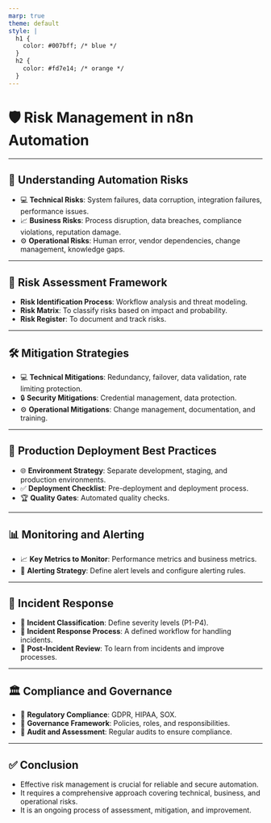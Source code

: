 ```yaml
---
marp: true
theme: default
style: |
  h1 {
    color: #007bff; /* blue */
  }
  h2 {
    color: #fd7e14; /* orange */
  }
---
```


# 🛡️ Risk Management in n8n Automation

---

## 🤔 Understanding Automation Risks

- 💻 **Technical Risks**: System failures, data corruption, integration failures, performance issues.
- 📈 **Business Risks**: Process disruption, data breaches, compliance violations, reputation damage.
- ⚙️ **Operational Risks**: Human error, vendor dependencies, change management, knowledge gaps.

---

## 📝 Risk Assessment Framework

- **Risk Identification Process**: Workflow analysis and threat modeling.
- **Risk Matrix**: To classify risks based on impact and probability.
- **Risk Register**: To document and track risks.

---

## 🛠️ Mitigation Strategies

- 💻 **Technical Mitigations**: Redundancy, failover, data validation, rate limiting protection.
- 🔒 **Security Mitigations**: Credential management, data protection.
- ⚙️ **Operational Mitigations**: Change management, documentation, and training.

---

## 🚀 Production Deployment Best Practices

- 🌐 **Environment Strategy**: Separate development, staging, and production environments.
- ✅ **Deployment Checklist**: Pre-deployment and deployment process.
- 🏆 **Quality Gates**: Automated quality checks.

---

## 📊 Monitoring and Alerting

- 📈 **Key Metrics to Monitor**: Performance metrics and business metrics.
- 🔔 **Alerting Strategy**: Define alert levels and configure alerting rules.

---

## 🚨 Incident Response

- 🔢 **Incident Classification**: Define severity levels (P1-P4).
- 🔄 **Incident Response Process**: A defined workflow for handling incidents.
- 📝 **Post-Incident Review**: To learn from incidents and improve processes.

---

## 🏛️ Compliance and Governance

- 📜 **Regulatory Compliance**: GDPR, HIPAA, SOX.
- 📝 **Governance Framework**: Policies, roles, and responsibilities.
- 🧐 **Audit and Assessment**: Regular audits to ensure compliance.

---

## ✅ Conclusion

- Effective risk management is crucial for reliable and secure automation.
- It requires a comprehensive approach covering technical, business, and operational risks.
- It is an ongoing process of assessment, mitigation, and improvement.
